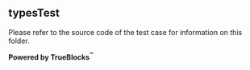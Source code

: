 ## typesTest

Please refer to the source code of the test case for information on this folder.

**Powered by TrueBlocks<sup>&trade;</sup>**
